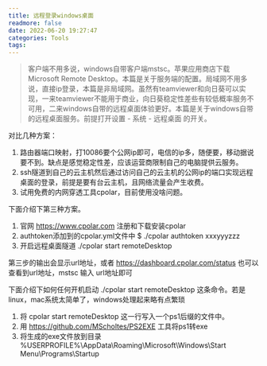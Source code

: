 ```yaml
---
title: 远程登录windows桌面
readmore: false
date: 2022-06-20 19:27:47
categories: Tools
tags:
---
```


> 客户端不用多说，windows自带客户端mstsc。苹果应用商店下载Microsoft Remote Desktop。本篇是关于服务端的配置。局域网不用多说，直接ip登录，本篇是非局域网。虽然有teamviewer和向日葵可以实现，一来teamviewer不能用于商业，向日葵稳定性差些有较低概率服务不可用，二来windows自带的远程桌面体验更好。本篇是关于windows自带的远程桌面服务。前提打开设置 - 系统 - 远程桌面 的开关。

对比几种方案：
1. 路由器端口映射，打10086要个公网ip即可，电信的ip多，随便要，移动据说要不到。缺点是感觉稳定性差，应该运营商限制自己的电脑提供云服务。
2. ssh隧道到自己的云主机然后通过访问自己的云主机的公网ip的端口实现远程桌面的登录，前提是要有台云主机，且网络流量会产生收费。
3. 试用免费的内网穿透工具cpolar，目前使用没啥问题。

下面介绍下第三种方案。

1. 官网 https://www.cpolar.com 注册和下载安装cpolar
2. authtoken添加到的cpolar.yml文件中 $ ./cpolar authtoken xxxyyyzzz
3. 开启远程桌面隧道 ./cpolar start remoteDesktop

第三步的输出会显示url地址，或者 https://dashboard.cpolar.com/status 也可以查看到url地址，mstsc 输入 url地址即可

下面介绍下如何任何开机启动 ./cpolar start remoteDesktop 这条命令。若是linux，mac系统太简单了，windows处理起来略有点繁琐

1. 将 cpolar start remoteDesktop 这一行写入一个ps1后缀的文件中。 
2. 用 https://github.com/MScholtes/PS2EXE 工具将ps1转exe
3. 将生成的exe文件放到目录 %USERPROFILE%\AppData\Roaming\Microsoft\Windows\Start Menu\Programs\Startup

